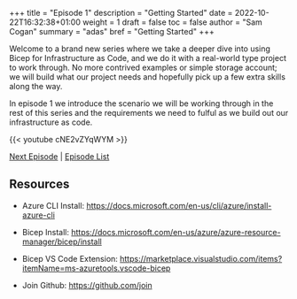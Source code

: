 +++
title = "Episode 1"
description = "Getting Started"
date = 2022-10-22T16:32:38+01:00
weight = 1
draft = false
toc = false
author = "Sam Cogan"
summary = "adas"
bref = "Getting Started"
+++

Welcome to a brand new series where we take a deeper dive into using Bicep for Infrastructure as Code, and we do it with a real-world type project to work through. No more contrived examples or simple storage account; we will build what our project needs and hopefully pick up a few extra skills along the way.

In episode 1 we introduce the scenario we will be working through in the rest of this series and the requirements we need to fulful as we build out our infrastructure as code.

{{< youtube cNE2vZYqWYM >}}

[Next Episode](/docs/episode-2) | [Episode List](/docs)

## Resources

- Azure CLI Install: https://docs.microsoft.com/en-us/cli/azure/install-azure-cli

- Bicep Install: https://docs.microsoft.com/en-us/azure/azure-resource-manager/bicep/install

- Bicep VS Code Extension: https://marketplace.visualstudio.com/items?itemName=ms-azuretools.vscode-bicep

- Join Github: https://github.com/join